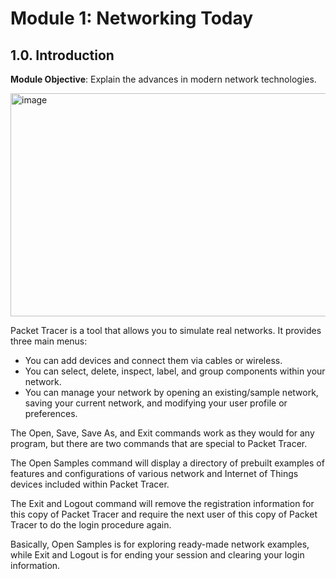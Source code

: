 # Module 1: Networking Today

## 1.0. Introduction

**Module Objective**: Explain the advances in modern network technologies.

<img width="587" height="357" alt="image" src="https://github.com/user-attachments/assets/b42b0f50-e2bb-4025-86d4-7139d82b88cb" />

Packet Tracer is a tool that allows you to simulate real networks. It provides three main menus:
- You can add devices and connect them via cables or wireless.
- You can select, delete, inspect, label, and group components within your network.
- You can manage your network by opening an existing/sample network, saving your current network, and modifying your user profile or preferences.

The Open, Save, Save As, and Exit commands work as they would for any program, but there are two commands that are special to Packet Tracer.

The Open Samples command will display a directory of prebuilt examples of features and configurations of various network and Internet of Things devices included within Packet Tracer.

The Exit and Logout command will remove the registration information for this copy of Packet Tracer and require the next user of this copy of Packet Tracer to do the login procedure again.

Basically, Open Samples is for exploring ready-made network examples, while Exit and Logout is for ending your session and clearing your login information.




